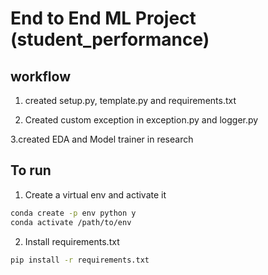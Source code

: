 # End to End ML Project (student_performance)

## workflow
1. created setup.py, template.py and requirements.txt

2. Created custom exception in exception.py and logger.py

3.created EDA and Model trainer in research

## To run 
1. Create a virtual env and activate it
```bash
conda create -p env python y
conda activate /path/to/env
```

2. Install requirements.txt
```bash
pip install -r requirements.txt
```